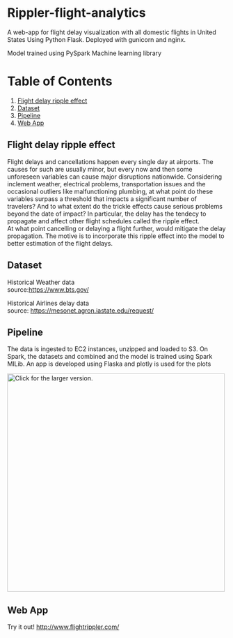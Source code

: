
# Rippler-flight-analytics

A web-app for flight delay visualization with all domestic flights in United States
Using Python Flask. Deployed with gunicorn and nginx. 

Model trained using PySpark Machine learning library

# Table of Contents
1. [Flight delay ripple effect](README.md#Flight-delay-ripple-effect)
2. [Dataset](README.md#Dataset)
3. [Pipeline](README.md#Architecture)
4. [Web App](README.md#Web-App)

## Flight delay ripple effect

Flight delays and cancellations happen every single day at airports. The causes for such are usually minor, but every now and then some unforeseen variables can cause major disruptions nationwide. Considering inclement weather, electrical problems, transportation issues and the occasional outliers like malfunctioning plumbing, at what point do these variables surpass a threshold that impacts a significant number of travelers? And to what extent do the trickle effects cause serious problems beyond the date of impact?
In particular, the delay has the tendecy to propagate and affect other flight schedules called the ripple effect. <br />
At what point cancelling or delaying a flight further, would mitigate the delay propagation. The motive is to incorporate this ripple effect into the model to better estimation of the flight delays.

## Dataset

Historical Weather data <br />
   source:https://www.bts.gov/
   
Historical Airlines delay data <br />
   source: https://mesonet.agron.iastate.edu/request/

## Pipeline
The data is ingested to EC2 instances, unzipped and loaded to S3. 
On Spark, the datasets and combined and the model is trained using Spark MlLib.
An app is developed using Flaska and plotly is used for the plots

<a href="https://drive.google.com/uc?export=view&id=16s0ruRHvLZbXf6ewbD8JGzeBC5j5AZTt"><img src="https://drive.google.com/uc?export=view&id=16s0ruRHvLZbXf6ewbD8JGzeBC5j5AZTt" style="width: 500px; max-width: 100%; height: auto" title="Click for the larger version." /></a>


## Web App
Try it out!
http://www.flightrippler.com/


